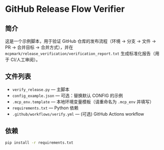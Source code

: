 # GitHub Release Flow Verifier

## 简介
这是一个示例脚本，用于验证 GitHub 仓库的发布流程（环境 → 分支 → 文件 → PR → 合并目标 → 合并方式），并在 `mcpmark/release_verification/verification_report.txt` 生成标准化报告（用于 CI/人工审阅）。

## 文件列表
- `verify_release.py` — 主脚本
- `config_example.json` — 可选：替换默认 CONFIG 的示例
- `.mcp_env.template` — 本地环境变量模板（请重命名为 `.mcp_env` 并填写）
- `requirements.txt` — Python 依赖
- `.github/workflows/verify.yml` — (可选) GitHub Actions workflow

## 依赖
```bash
pip install -r requirements.txt
